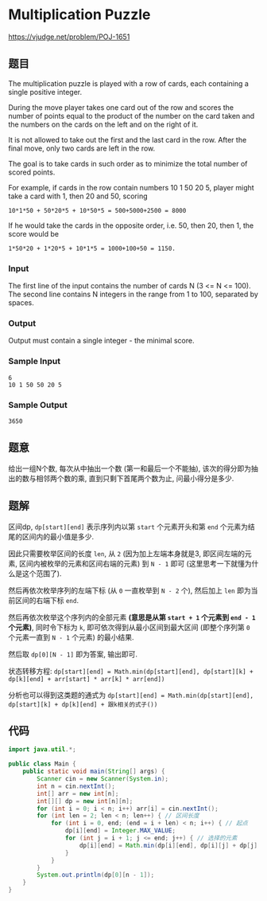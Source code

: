# Multiplication Puzzle

https://vjudge.net/problem/POJ-1651

## 题目

The multiplication puzzle is played with a row of cards, each containing a single positive integer.

During the move player takes one card out of the row and scores the number of points equal to the product of the number on the card taken and the numbers on the cards on the left and on the right of it.

It is not allowed to take out the first and the last card in the row. After the final move, only two cards are left in the row.

The goal is to take cards in such order as to minimize the total number of scored points.

For example, if cards in the row contain numbers 10 1 50 20 5, player might take a card with 1, then 20 and 50, scoring

```
10*1*50 + 50*20*5 + 10*50*5 = 500+5000+2500 = 8000
```

If he would take the cards in the opposite order, i.e. 50, then 20, then 1, the score would be

```
1*50*20 + 1*20*5 + 10*1*5 = 1000+100+50 = 1150.
```

### Input

The first line of the input contains the number of cards N (3 <= N <= 100). The second line contains N integers in the range from 1 to 100, separated by spaces.

### Output

Output must contain a single integer - the minimal score.

### Sample Input

```
6
10 1 50 50 20 5
```

### Sample Output

```
3650
```

## 题意

给出一组N个数, 每次从中抽出一个数 (第一和最后一个不能抽), 该次的得分即为抽出的数与相邻两个数的乘, 直到只剩下首尾两个数为止, 问最小得分是多少.

## 题解

区间dp, `dp[start][end]` 表示序列内以第 `start` 个元素开头和第 `end` 个元素为结尾的区间内的最小值是多少.

因此只需要枚举区间的长度 `len`, 从 `2` (因为加上左端本身就是3, 即区间左端的元素, 区间内被枚举的元素和区间右端的元素) 到 `N - 1` 即可 (这里思考一下就懂为什么是这个范围了).

然后再依次枚举序列的左端下标 (从 `0` 一直枚举到 `N - 2` 个), 然后加上 `len` 即为当前区间的右端下标 `end`.

然后再依次枚举这个序列内的全部元素  **(意思是从第 `start + 1` 个元素到 `end - 1` 个元素)**, 同时令下标为 `k`, 即可依次得到从最小区间到最大区间 (即整个序列第 `0` 个元素一直到 `N - 1` 个元素) 的最小结果.

然后取 `dp[0][N - 1]` 即为答案, 输出即可.

状态转移方程: `dp[start][end] = Math.min(dp[start][end], dp[start][k] + dp[k][end] + arr[start] * arr[k] * arr[end])`

分析也可以得到这类题的通式为 `dp[start][end] = Math.min(dp[start][end], dp[start][k] + dp[k][end] + 跟k相关的式子())`

## 代码

```java
import java.util.*;

public class Main {
    public static void main(String[] args) {
        Scanner cin = new Scanner(System.in);
        int n = cin.nextInt();
        int[] arr = new int[n];
        int[][] dp = new int[n][n];
        for (int i = 0; i < n; i++) arr[i] = cin.nextInt();
        for (int len = 2; len < n; len++) { // 区间长度
            for (int i = 0, end; (end = i + len) < n; i++) { // 起点
                dp[i][end] = Integer.MAX_VALUE;
                for (int j = i + 1; j <= end; j++) { // 选择的元素
                    dp[i][end] = Math.min(dp[i][end], dp[i][j] + dp[j][end] + arr[i] * arr[j] * arr[end]);
                }
            }
        }
        System.out.println(dp[0][n - 1]);
    }
}
```

